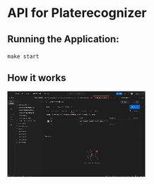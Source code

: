 # API for Platerecognizer

## Running the Application:
`make start`

## How it works

![alt text](instruction.gif "Title")
